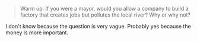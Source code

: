 > Warm up:
> If you were a mayor, would you allow a company to build a factory that creates jobs but pollutes the local river? Why or why not?

I don't know because the question is very vague. Probably yes because the money is more important.
<!--stackedit_data:
eyJoaXN0b3J5IjpbMjU5ODI1MjEzXX0=
-->